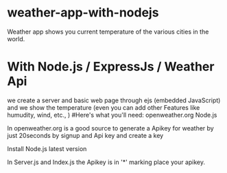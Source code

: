 # weather-app-with-nodejs
Weather app shows you current temperature of the various cities in the world.
# With Node.js / ExpressJs / Weather Api
we create a server and basic web page through ejs (embedded JavaScript) and 
we show the temperature (even you can add other Features like humudity, wind, etc., )
#Here's what you'll need:
openweather.org 
Node.js

In openweather.org is a good source to generate a Apikey for weather by just 20seconds by signup and Api key and
create a key

Install Node.js latest version 

In Server.js and Index.js the Apikey is in '*' marking place your apikey.
